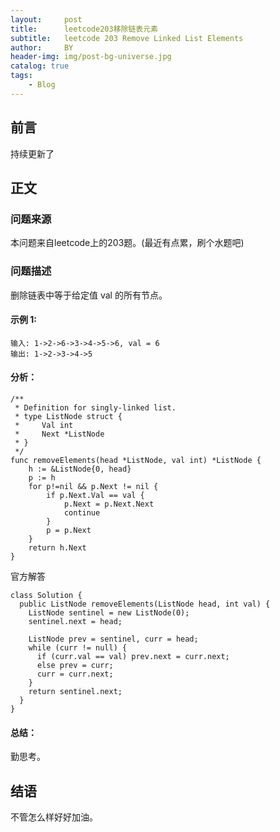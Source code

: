 ```yaml
---
layout:     post
title:      leetcode203移除链表元素
subtitle:   leetcode 203 Remove Linked List Elements
author:     BY
header-img: img/post-bg-universe.jpg
catalog: true
tags:
    - Blog
---
```



## 前言

持续更新了

## 正文

### 问题来源

本问题来自leetcode上的203题。(最近有点累，刷个水题吧)  

### 问题描述

删除链表中等于给定值 val 的所有节点。  

#### 示例 1:
```
输入: 1->2->6->3->4->5->6, val = 6
输出: 1->2->3->4->5
```

#### 分析：  
```
/**
 * Definition for singly-linked list.
 * type ListNode struct {
 *     Val int
 *     Next *ListNode
 * }
 */
func removeElements(head *ListNode, val int) *ListNode {
    h := &ListNode{0, head}
    p := h 
    for p!=nil && p.Next != nil {
        if p.Next.Val == val {
            p.Next = p.Next.Next
            continue
        }
        p = p.Next
    }
    return h.Next
}
```
官方解答  
```
class Solution {
  public ListNode removeElements(ListNode head, int val) {
    ListNode sentinel = new ListNode(0);
    sentinel.next = head;

    ListNode prev = sentinel, curr = head;
    while (curr != null) {
      if (curr.val == val) prev.next = curr.next;
      else prev = curr;
      curr = curr.next;
    }
    return sentinel.next;
  }
}
```

#### 总结：
勤思考。  

## 结语
不管怎么样好好加油。  
